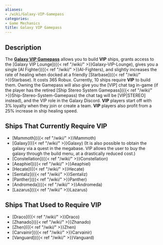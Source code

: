 ```yaml
---
aliases:
- /wiki/Galaxy-VIP-Gamepass
categories:
- Game Mechanics
title: Galaxy VIP Gamepass
---
```


## Description

The **[Galaxy VIP Gamepass](https://www.roblox.com/game-pass/135167861/VIP)** allows you to build **VIP** ships, grants access to the [Galaxy VIP Lounge]({{< ref "/wiki/" >}}Galaxy-VIP-Lounge), gives you a single [AI Fighter]({{< ref "/wiki/" >}}AI-Fighters), and slightly increases the rate of healing when docked at a friendly [Starbase]({{< ref "/wiki/" >}}Starbase). It costs 365 Robux. Currently, 10 ships require **VIP** to build them. Owning the Gamepass will also give you the [VIP] chat tag in-game (if the player has the retired [Ship Stereo System Gamepass]({{< ref "/wiki/" >}}Ship-Stereo-System-Gamepass) the chat tag will be [VIP|STEREO] instead), and the VIP role in the Galaxy Discord. **VIP** players start off with 3% loyalty when they join or create a team. **VIP** players also profit from a 25% increase in ship healing speed.

## Ships That Currently Require VIP 

- [Mammoth]({{< ref "/wiki/" >}}Mammoth)
- [Galaxy]({{< ref "/wiki/" >}}Galaxy) (It is also possible to obtain the galaxy via a quest in the megabase. VIP allows the user to buy the galaxy through the build menu, at a drastically reduced cost.)
- [Constellation]({{< ref "/wiki/" >}}Constellation)
- [Aeaphiel]({{< ref "/wiki/" >}}Aeaphiel)
- [Hecate]({{< ref "/wiki/" >}}Hecate)
- [Sentaliz]({{< ref "/wiki/" >}}Sentaliz)
- [Panther]({{< ref "/wiki/" >}}Panther)
- [Andromeda]({{< ref "/wiki/" >}}Andromeda)
- [Lazarus]({{< ref "/wiki/" >}}Lazarus)

## Ships That Used to Require VIP 

- [Draco]({{< ref "/wiki/" >}}Draco)
- [Zhanado]({{< ref "/wiki/" >}}Zhanado)
- [Zhen]({{< ref "/wiki/" >}}Zhen)
- [Carvainir]({{< ref "/wiki/" >}}Carvainir)
- [Vanguard]({{< ref "/wiki/" >}}Vanguard)